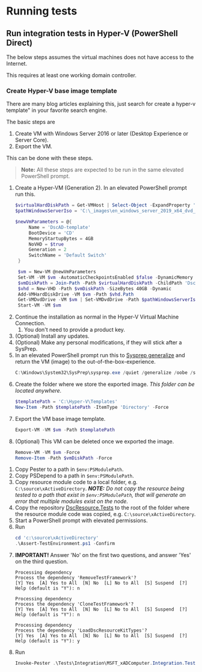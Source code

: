 # Running tests

## Run integration tests in Hyper-V (PowerShell Direct)

The below steps assumes the virtual machines does not have access to the
Internet.

This requires at least one working domain controller.

### Create Hyper-V base image template

There are many blog articles explaining this, just search for
create a hyper-v template" in your favorite search engine.

The basic steps are

1. Create VM with Windows Server 2016 or later (Desktop Experience or
   Server Core).
1. Export the VM.

This can be done with these steps.

>**Note:** All these steps are expected to be run in the same elevated
>PowerShell prompt.

1. Create a Hyper-VM (Generation 2). In an elevated PowerShell prompt run
   this.
   ```powershell
   $virtualHardDiskPath = Get-VMHost | Select-Object -ExpandProperty 'VirtualHardDiskPath'
   $pathWindowsServerIso = 'C:\_images\en_windows_server_2019_x64_dvd_4cb967d8.iso'

   $newVmParameters = @{
        Name = 'DscAD-template'
        BootDevice = 'CD'
        MemoryStartupBytes = 4GB
        NoVHD = $true
        Generation = 2
        SwitchName = 'Default Switch'
    }

    $vm = New-VM @newVmParameters
    Set-VM -VM $vm -AutomaticCheckpointsEnabled $false -DynamicMemory
    $vmDiskPath = Join-Path -Path $virtualHardDiskPath -ChildPath 'DscAD-template.vhdx'
    $vhd = New-VHD -Path $vmDiskPath -SizeBytes 40GB -Dynamic
    Add-VMHardDiskDrive -VM $vm -Path $vhd.Path
    Get-VMDvdDrive -VM $vm | Set-VMDvdDrive -Path $pathWindowsServerIso
    Start-VM -VM $vm
    ```
1. Continue the installation as normal in the Hyper-V Virtual Machine
   Connection.
   1. You don't need to provide a product key.
1. (Optional) Install any updates.
1. (Optional) Make any personal modifications, if they will stick after
   a SysPrep.
1. In an elevated PowerShell prompt run this to
  [Sysprep generalize](https://docs.microsoft.com/en-us/windows-hardware/manufacture/desktop/sysprep--generalize--a-windows-installation)
  and return the VM (image) to the out-of-the-box-experience.
   ```powershell
   C:\Windows\System32\SysPrep\sysprep.exe /quiet /generalize /oobe /shutdown
   ```
1. Create the folder where we store the exported image. _This folder can_
   _be located anywhere._
   ```powershell
   $templatePath = 'C:\Hyper-V\Templates'
   New-Item -Path $templatePath -ItemType 'Directory' -Force
   ```
1. Export the VM base image template.
   ```powershell
   Export-VM -VM $vm -Path $templatePath
   ```
1. (Optional) This VM can be deleted once we exported the image.
   ```powershell
   Remove-VM -VM $vm -Force
   Remove-Item -Path $vmDiskPath -Force
   ```

<!--
1. Install [`git`](https://git-scm.com/download/win) using the default
   configuration. _This is used later to clone the test framework._
1. NOT NECESSARY: Copy any dependent modules to Modules-folder.
// -->

1. Copy Pester to a path in `$env:PSModulePath`.
1. Copy PSDepend to a path in `$env:PSModulePath`.
1. Copy resource module code to a local folder, e.g. `C:\source\xActiveDirectory`.
   _**NOTE:** Do not copy the resource being tested to a path that exist_
   _in `$env:PSModulePath`, that will generate an error that multiple_
   _modules exist on the node._
1. Copy the repository [DscResource.Tests](https://github.com/PowerShell/DscResource.Tests)
   to the root of the folder where the resource module code was copied,
   e.g. `C:\source\xActiveDirectory`.
1. Start a PowerShell prompt with elevated permissions.
1. Run
   ```powershell
   cd 'c:\source\xActiveDirectory'
   .\Assert-TestEnvironment.ps1 -Confirm
   ```
1. **IMPORTANT!** Answer 'No' on the first two questions, and answer
   'Yes' on the third question.
   ```plaintext
   Processing dependency
   Process the dependency 'RemoveTestFramework'?
   [Y] Yes  [A] Yes to All  [N] No  [L] No to All  [S] Suspend  [?] Help (default is "Y"): n

   Processing dependency
   Process the dependency 'CloneTestFramework'?
   [Y] Yes  [A] Yes to All  [N] No  [L] No to All  [S] Suspend  [?] Help (default is "Y"): n

   Processing dependency
   Process the dependency 'LoadDscResourceKitTypes'?
   [Y] Yes  [A] Yes to All  [N] No  [L] No to All  [S] Suspend  [?] Help (default is "Y"): y
   ```
1. Run
   ```powershell
   Invoke-Pester .\Tests\Integration\MSFT_xADComputer.Integration.Tests.ps1
   ```
